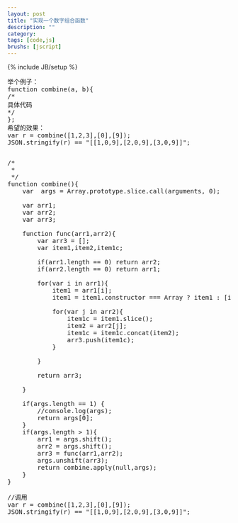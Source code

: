 ```yaml
---
layout: post
title: "实现一个数字组合函数"
description: ""
category: 
tags: [code,js]
brushs: [jscript]
---
```

{% include JB/setup %}

<p></p>

<pre>
举个例子：
function combine(a, b){
/*
具体代码
*/
};
希望的效果：
var r = combine([1,2,3],[0],[9]);
JSON.stringify(r) == "[[1,0,9],[2,0,9],[3,0,9]]";
</pre>


<pre class="brush: jscript;">

/*
 * 
 */
function combine(){
	var  args = Array.prototype.slice.call(arguments, 0);
	
	var arr1;
	var arr2;
	var arr3;	
	
	function func(arr1,arr2){
		var arr3 = [];
		var item1,item2,item1c;
		
		if(arr1.length == 0) return arr2;
		if(arr2.length == 0) return arr1;
		
		for(var i in arr1){
			item1 = arr1[i];
			item1 = item1.constructor === Array ? item1 : [item1];
			
			for(var j in arr2){
				item1c = item1.slice();
				item2 = arr2[j];
				item1c = item1c.concat(item2);
				arr3.push(item1c);
			}
			
		}
		
		return arr3;
		
	}
	
	if(args.length == 1) {
		//console.log(args);
		return args[0];
	}
	if(args.length > 1){
		arr1 = args.shift();
		arr2 = args.shift();
		arr3 = func(arr1,arr2);
		args.unshift(arr3);
		return combine.apply(null,args);
	}
}

//调用
var r = combine([1,2,3],[0],[9]);
JSON.stringify(r) == "[[1,0,9],[2,0,9],[3,0,9]]";
</pre>
